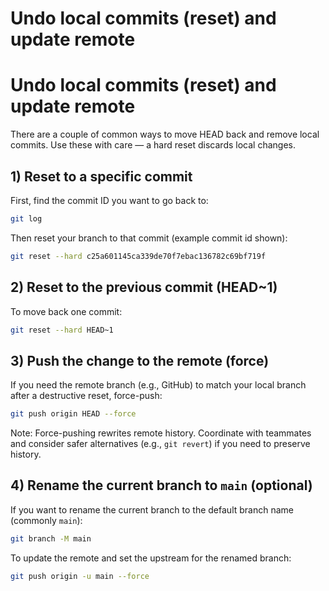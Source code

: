 # Undo local commits (reset) and update remote
# Undo local commits (reset) and update remote

There are a couple of common ways to move HEAD back and remove local commits. Use these with care — a hard reset discards local changes.

## 1) Reset to a specific commit
First, find the commit ID you want to go back to:

```bash
git log
```

Then reset your branch to that commit (example commit id shown):

```bash
git reset --hard c25a601145ca339de70f7ebac136782c69bf719f
```

## 2) Reset to the previous commit (HEAD~1)
To move back one commit:

```bash
git reset --hard HEAD~1
```

## 3) Push the change to the remote (force)
If you need the remote branch (e.g., GitHub) to match your local branch after a destructive reset, force-push:

```bash
git push origin HEAD --force
```

Note: Force-pushing rewrites remote history. Coordinate with teammates and consider safer alternatives (e.g., `git revert`) if you need to preserve history.

## 4) Rename the current branch to `main` (optional)
If you want to rename the current branch to the default branch name (commonly `main`):

```bash
git branch -M main
```

To update the remote and set the upstream for the renamed branch:

```bash
git push origin -u main --force
```

